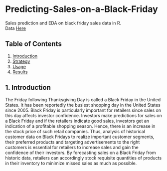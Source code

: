# Predicting-Sales-on-a-Black-Friday
Sales prediction and EDA on black friday sales data in R. <br>
Data [Here](https://www.kaggle.com/mehdidag/black-friday)

## Table of Contents
1. [Introduction](#introduction)
2. [Strategy](#strategy)
3. [Usage](#usage)
4. [Results](#results)

## 1. Introduction
The Friday following Thanksgiving Day is called a Black Friday in the United States. It has been reportedly the busiest shopping day in the United States since 2005. Black Friday is particularly important for retailers since sales on this day affects investor confidence. Investors make predictions for sales on a Black Friday and if the retailers indicate good sales, investors get an indication of a profitable shopping season. Hence, there is an increase in the stock price of such retail companies. Thus, analysis of historical customer data on Black Fridays to realize important customer segments, their preferred products and targeting advertisements to the right customers is essential for retailers to increase sales and gain the confidence of their investors. By forecasting sales on a Black Friday from historic data, retailers can accordingly stock requisite quantities of products in their inventory to minimize missed sales as much as possible.
